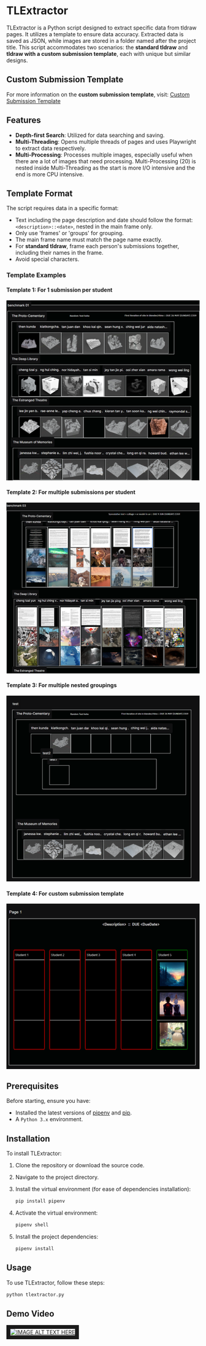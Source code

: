 # TLExtractor

TLExtractor is a Python script designed to extract specific data from tldraw pages. It utilizes a template to ensure data accuracy. Extracted data is saved as JSON, while images are stored in a folder named after the project title. This script accommodates two scenarios: the **standard tldraw** and **tldraw with a custom submission template**, each with unique but similar designs.

## Custom Submission Template

For more information on the **custom submission template**, visit:
[Custom Submission Template](https://github.com/LamJingJie/tldraw/tree/dynamic_submission_template/templates/vite)

## Features

- **Depth-first Search**: Utilized for data searching and saving.
- **Multi-Threading**: Opens multiple threads of pages and uses Playwright to extract data respectively.
- **Multi-Processing**: Processes multiple images, especially useful when there are a lot of images that need processing. Multi-Processing (20) is nested inside Multi-Threading as the start is more I/O intensive and the end is more CPU intensive.

## Template Format

The script requires data in a specific format:

- Text including the page description and date should follow the format: `<description>::<date>`, nested in the main frame only.
- Only use 'frames' or 'groups' for grouping.
- The main frame name must match the page name exactly.
- For **standard tldraw**, frame each person's submissions together, including their names in the frame.
- Avoid special characters.

### Template Examples

#### Template 1: For 1 submission per student

![Template Format 1](./img/template_format1.png)

#### Template 2: For multiple submissions per student

![Template Format 2](/img/template_format2.png)

#### Template 3: For multiple nested groupings

![Template Format 3](/img/template_format3.png)

#### Template 4: For custom submission template

![Template Format 4](/img/template_format4.png)

## Prerequisites

Before starting, ensure you have:

- Installed the latest versions of [pipenv](https://pipenv.pypa.io/en/latest/) and [pip](https://pypi.org/project/pip/#history).
- A `Python 3.x` environment.

## Installation

To install TLExtractor:

1. Clone the repository or download the source code.
2. Navigate to the project directory.
3. Install the virtual environment (for ease of dependencies installation):

   ```bash
   pip install pipenv
    ```

4. Activate the virtual environment:

    ```bash
    pipenv shell
    ```

5. Install the project dependencies:

    ```bash
    pipenv install
    ```

## Usage

To use TLExtractor, follow these steps:

```bash
python tlextractor.py
```

## Demo Video

<a href="https://github.com/user-attachments/assets/dc9f5a26-42ee-4a25-8939-9bdc7ec75dfa" target="_blank"><img src="https://github.com/user-attachments/assets/dc9f5a26-42ee-4a25-8939-9bdc7ec75dfa"
alt="IMAGE ALT TEXT HERE" width="240" height="180" border="10" /></a>
